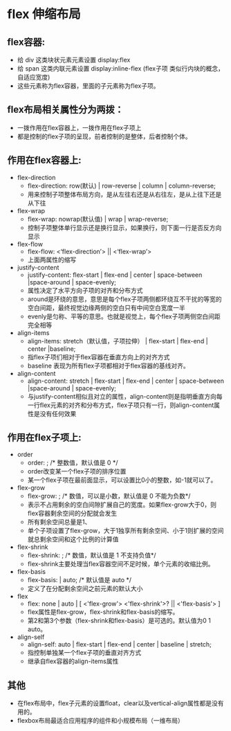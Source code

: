 # flex 伸缩布局
## flex容器:
  - 给 div 这类块状元素元素设置 display:flex
  - 给 span 这类内联元素设置 display:inline-flex (flex子项 类似行内块的概念，自适应宽度)
  - 这些元素称为flex容器，里面的子元素称为flex子项。
## flex布局相关属性分为两拨：
  - 一拨作用在flex容器上，一拨作用在flex子项上
  - 都是控制的flex子项的呈现，前者控制的是整体，后者控制个体。
## 作用在flex容器上:
   + flex-direction
       - flex-direction: row(默认) | row-reverse | column | column-reverse;
       - 用来控制子项整体布局方向，是从左往右还是从右往左，是从上往下还是从下往
   + flex-wrap
       - flex-wrap: nowrap(默认值) | wrap | wrap-reverse;
       - 控制子项整体单行显示还是换行显示，如果换行，则下面一行是否反方向显示
   + flex-flow
       - flex-flow: <‘flex-direction’> || <‘flex-wrap’>
       - 上面两属性的缩写
   + justify-content
       - justify-content: flex-start | flex-end | center | space-between |space-around | space-evenly;
       - 属性决定了水平方向子项的对齐和分布方式
       - around是环绕的意思，意思是每个flex子项两侧都环绕互不干扰的等宽的空白间距，最终视觉边缘两侧的空白只有中间空白宽度一半
       - evenly是匀称、平等的意思。也就是视觉上，每个flex子项两侧空白间距完全相等
   + align-items
       - align-items: stretch（默认值，子项拉伸） | flex-start | flex-end | center |baseline;
       - 指flex子项们相对于flex容器在垂直方向上的对齐方式
       - baseline 表现为所有flex子项都相对于flex容器的基线对齐。
   + align-content
       - align-content: stretch | flex-start | flex-end | center | space-between |space-around | space-evenly;
       - 与justify-content相似且对立的属性，align-content则是指明垂直方向每一行flex元素的对齐和分布方式，flex子项只有一行，则align-content属性是没有任何效果
## 作用在flex子项上:
+ order
    - order: <integer>; /* 整数值，默认值是 0 */
    - order改变某一个flex子项的排序位置
    - 某一个flex子项在最前面显示，可以设置比0小的整数，如-1就可以了。
+ flex-grow
    - flex-grow: <number>; /* 数值，可以是小数，默认值是 0 不能为负数*/
    - 表示不占用剩余的空白间隙扩展自己的宽度。如果flex-grow大于0，则flex容器剩余空间的分配就会发生
    - 所有剩余空间总量是1、
    - 单个子项设置了flex-grow，大于1独享所有剩余空间、小于1则扩展的空间就总剩余空间和这个比例的计算值
+ flex-shrink
    - flex-shrink: <number>; /* 数值，默认值是 1 不支持负值*/
    - flex-shrink主要处理当flex容器空间不足时候，单个元素的收缩比例。
+ flex-basis
    - flex-basis: <length> | auto; /* 默认值是 auto */
    - 定义了在分配剩余空间之前元素的默认大小
+ flex
    - flex: none | auto | [ <'flex-grow'> <'flex-shrink'>? || <'flex-basis'> ]
    - flex属性是flex-grow，flex-shrink和flex-basis的缩写。
    - 第2和第3个参数（flex-shrink和flex-basis）是可选的。默认值为0 1 auto。
+ align-self
    - align-self: auto | flex-start | flex-end | center | baseline | stretch;
    - 指控制单独某一个flex子项的垂直对齐方式
    - 继承自flex容器的align-items属性  
## 其他
  + 在flex布局中，flex子元素的设置float，clear以及vertical-align属性都是没有用的。
  + flexbox布局最适合应用程序的组件和小规模布局（一维布局）